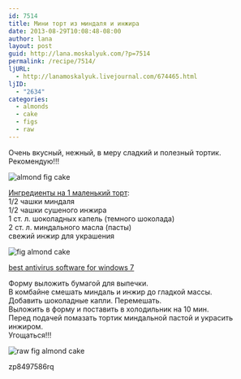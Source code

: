 ```yaml
---
id: 7514
title: Мини торт из миндаля и инжира
date: 2013-08-29T10:08:48-08:00
author: lana
layout: post
guid: http://lana.moskalyuk.com/?p=7514
permalink: /recipe/7514/
ljURL:
  - http://lanamoskalyuk.livejournal.com/674465.html
ljID:
  - "2634"
categories:
  - almonds
  - cake
  - figs
  - raw
---
```

Очень вкусный, нежный, в меру сладкий и полезный тортик. Рекомендую!!!

![almond fig cake](http://farm4.staticflickr.com/3797/9620902115_8e8db90390_c.jpg) 

[Ингредиенты на 1 маленький торт](http://www.theveganchickpea.com/):  
1/2 чашки миндаля  
1/2 чашки сушеного инжира  
1 ст. л. шоколадных капель (темного шоколада)  
2 ст. л. миндального масла (пасты)  
свежий инжир для украшения

![fig almond cake](http://farm4.staticflickr.com/3828/9624138880_a430df973e_c.jpg) 

<div>
  <a href='http://best-antivirus-software.net/' title='best antivirus software for windows 7'>best antivirus software for windows 7</a>
</div>

Форму выложить бумагой для выпечки.  
В комбайне смешать миндаль и инжир до гладкой массы.  
Добавить шоколадные капли. Перемешать.  
Выложить в форму и поставить в холодильник на 10 мин.  
Перед подачей помазать тортик миндальной пастой и украсить инжиром.  
Угощаться!!!

![raw fig almond cake](http://farm8.staticflickr.com/7392/9624140938_93f4f16c45_c.jpg) 

<div>
  zp8497586rq
</div>